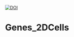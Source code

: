 [![DOI](https://zenodo.org/badge/386668835.svg)](https://zenodo.org/doi/10.5281/zenodo.11065400)

# Genes_2DCells
